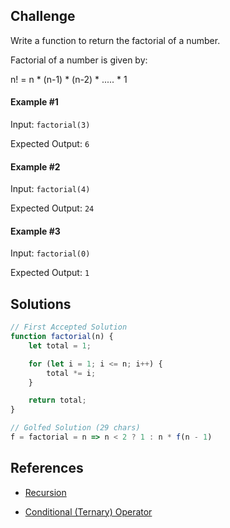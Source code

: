 ## Challenge

Write a function to return the factorial of a number.

Factorial of a number is given by:

n! = n * (n-1) * (n-2) * ..... * 1

#### Example #1
Input: `factorial(3)`

Expected Output: `6`

#### Example #2
Input: `factorial(4)`

Expected Output: `24`

#### Example #3
Input: `factorial(0)`

Expected Output: `1`

## Solutions

```js
// First Accepted Solution
function factorial(n) {
    let total = 1;

    for (let i = 1; i <= n; i++) {
        total *= i;
    }

    return total;
}
```

```js
// Golfed Solution (29 chars)
f = factorial = n => n < 2 ? 1 : n * f(n - 1)
```

## References

 - [Recursion](https://developer.mozilla.org/en-US/docs/Glossary/Recursion)

 - [Conditional (Ternary) Operator](https://developer.mozilla.org/en-US/docs/Web/JavaScript/Reference/Operators/Conditional_Operator)